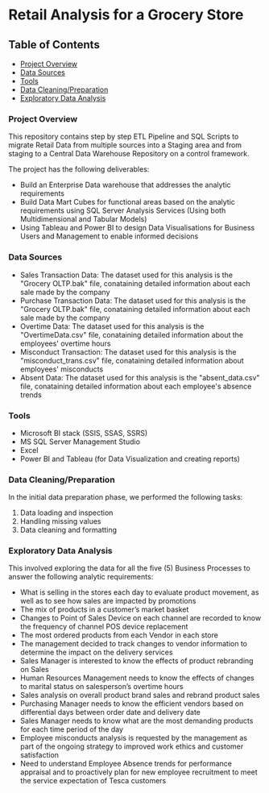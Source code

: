 # Retail Analysis for a Grocery Store

## Table of Contents

- [Project Overview](#project-overview)
- [Data Sources](#data-sources)
- [Tools](#tools)
- [Data Cleaning/Preparation](#data-cleaning/Preparation)
- [Exploratory Data Analysis](#exploratory-data-analysis)

### Project Overview

This repository contains step by step ETL Pipeline and SQL Scripts to migrate Retail Data from multiple sources into a Staging area and from staging to a Central Data Warehouse Repository on a control framework.

The project has the following deliverables:

- Build an Enterprise Data warehouse that addresses the analytic requirements
- Build Data Mart Cubes for functional areas based on the analytic requirements using SQL Server Analysis Services (Using both Multidimensional and Tabular Models)
- Using Tableau and Power BI to design Data Visualisations for Business Users and Management to enable informed decisions

### Data Sources

- Sales Transaction Data: The dataset used for this analysis is the "Grocery OLTP.bak" file, conataining detailed information about each sale made by the company
- Purchase Transaction Data: The dataset used for this analysis is the "Grocery OLTP.bak" file, conataining detailed information about each sale made by the company
- Overtime Data: The dataset used for this analysis is the "OvertimeData.csv" file, conataining detailed information about the employees' overtime hours
- Misconduct Transaction: The dataset used for this analysis is the "misconduct_trans.csv" file, conataining detailed information about employees' misconducts
- Absent Data: The dataset used for this analysis is the "absent_data.csv" file, conataining detailed information about each employee's absence trends

### Tools
- Microsoft BI stack (SSIS, SSAS, SSRS)
- MS SQL Server Management Studio
- Excel
- Power BI and Tableau (for Data Visualization and creating reports)

### Data Cleaning/Preparation

In the initial data preparation phase, we performed the following tasks:
1. Data loading and inspection
2. Handling missing values
3. Data cleaning and formatting

### Exploratory Data Analysis

This involved exploring the data for all the five (5) Business Processes to answer the following analytic requirements:
- What is selling in the stores each day to evaluate product movement, as well as to see how sales are impacted by promotions
- The mix of products in a customer’s market basket
- Changes to Point of Sales Device on each channel are recorded to know the frequency of channel POS device replacement
- The most ordered products from each Vendor in each store
- The management decided to track changes to vendor information to determine the impact on the delivery services
- Sales Manager is interested to know the effects of product rebranding on Sales
- Human Resources Management needs to know the effects of changes to marital status on salesperson’s overtime hours
- Sales analysis on overall product brand sales and rebrand product sales
- Purchasing Manager needs to know the efficient vendors based on differential days between order date and delivery date
- Sales Manager needs to know what are the most demanding products for each time period of the day
- Employee misconducts analysis is requested by the management as part of the ongoing strategy to improved work ethics and customer satisfaction
- Need to understand Employee Absence trends for performance appraisal and to proactively plan for new employee recruitment to meet the service expectation of Tesca customers
